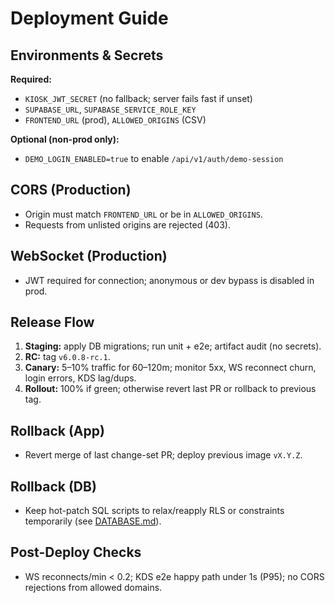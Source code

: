 # Deployment Guide

## Environments & Secrets

**Required:**
- `KIOSK_JWT_SECRET` (no fallback; server fails fast if unset)
- `SUPABASE_URL`, `SUPABASE_SERVICE_ROLE_KEY`
- `FRONTEND_URL` (prod), `ALLOWED_ORIGINS` (CSV)

**Optional (non-prod only):**
- `DEMO_LOGIN_ENABLED=true` to enable `/api/v1/auth/demo-session`

## CORS (Production)
- Origin must match `FRONTEND_URL` or be in `ALLOWED_ORIGINS`.
- Requests from unlisted origins are rejected (403).

## WebSocket (Production)
- JWT required for connection; anonymous or dev bypass is disabled in prod.

## Release Flow
1. **Staging:** apply DB migrations; run unit + e2e; artifact audit (no secrets).
2. **RC:** tag `v6.0.8-rc.1`.
3. **Canary:** 5–10% traffic for 60–120m; monitor 5xx, WS reconnect churn, login errors, KDS lag/dups.
4. **Rollout:** 100% if green; otherwise revert last PR or rollback to previous tag.

## Rollback (App)
- Revert merge of last change-set PR; deploy previous image `vX.Y.Z`.

## Rollback (DB)
- Keep hot-patch SQL scripts to relax/reapply RLS or constraints temporarily (see [DATABASE.md](./DATABASE.md)).

## Post-Deploy Checks
- WS reconnects/min < 0.2; KDS e2e happy path under 1s (P95); no CORS rejections from allowed domains.
